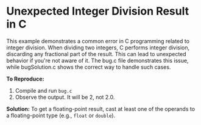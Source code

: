 # Unexpected Integer Division Result in C
This example demonstrates a common error in C programming related to integer division.  When dividing two integers, C performs integer division, discarding any fractional part of the result.  This can lead to unexpected behavior if you're not aware of it. The bug.c file demonstrates this issue, while bugSolution.c shows the correct way to handle such cases.

**To Reproduce:**
1. Compile and run `bug.c`
2. Observe the output. It will be 2, not 2.0.

**Solution:**
To get a floating-point result, cast at least one of the operands to a floating-point type (e.g., `float` or `double`).